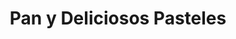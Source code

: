 ---
title: "Pan y Deliciosos Pasteles"
url: /zona-19-ciudad-de-guatemala/pan-y-deliciosos-pasteles/
shop: panadería
---